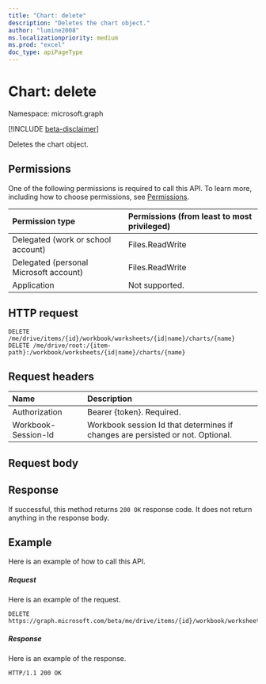```yaml
---
title: "Chart: delete"
description: "Deletes the chart object."
author: "lumine2008"
ms.localizationpriority: medium
ms.prod: "excel"
doc_type: apiPageType
---
```


# Chart: delete

Namespace: microsoft.graph

[!INCLUDE [beta-disclaimer](../../includes/beta-disclaimer.md)]

Deletes the chart object.
## Permissions
One of the following permissions is required to call this API. To learn more, including how to choose permissions, see [Permissions](/graph/permissions-reference).

|Permission type      | Permissions (from least to most privileged)              |
|:--------------------|:---------------------------------------------------------|
|Delegated (work or school account) | Files.ReadWrite    |
|Delegated (personal Microsoft account) | Files.ReadWrite    |
|Application | Not supported. |

## HTTP request
<!-- { "blockType": "ignored" } -->
```http
DELETE /me/drive/items/{id}/workbook/worksheets/{id|name}/charts/{name}
DELETE /me/drive/root:/{item-path}:/workbook/worksheets/{id|name}/charts/{name}
```
## Request headers
| Name       | Description|
|:---------------|:----------|
| Authorization  | Bearer {token}. Required. |
| Workbook-Session-Id  | Workbook session Id that determines if changes are persisted or not. Optional.|

## Request body

## Response

If successful, this method returns `200 OK` response code. It does not return anything in the response body.

## Example
Here is an example of how to call this API.
##### Request
Here is an example of the request.

<!-- {
  "blockType": "request",
  "name": "chart_delete"
}-->
```http
DELETE https://graph.microsoft.com/beta/me/drive/items/{id}/workbook/worksheets/{id|name}/charts/{name}
```

##### Response
Here is an example of the response. 
<!-- {
  "blockType": "response"
} -->
```http
HTTP/1.1 200 OK
```

<!-- uuid: 8fcb5dbc-d5aa-4681-8e31-b001d5168d79
2015-10-25 14:57:30 UTC -->
<!--
{
  "type": "#page.annotation",
  "description": "Chart: delete",
  "keywords": "",
  "section": "documentation",
  "tocPath": "",
  "suppressions": []
}
-->


